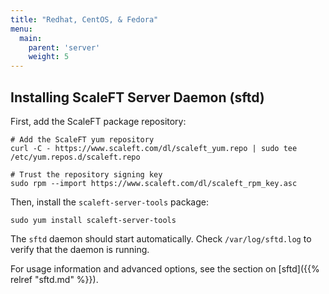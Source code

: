 ```yaml
---
title: "Redhat, CentOS, & Fedora"
menu:
  main:
    parent: 'server'
    weight: 5
---
```


## Installing ScaleFT Server Daemon (sftd)

First, add the ScaleFT package repository:

```
# Add the ScaleFT yum repository
curl -C - https://www.scaleft.com/dl/scaleft_yum.repo | sudo tee /etc/yum.repos.d/scaleft.repo

# Trust the repository signing key
sudo rpm --import https://www.scaleft.com/dl/scaleft_rpm_key.asc
```


Then, install the `scaleft-server-tools` package:

```
sudo yum install scaleft-server-tools
```

The `sftd` daemon should start automatically. Check `/var/log/sftd.log` to verify that the daemon is running.

For usage information and advanced options, see the section on [sftd]({{% relref "sftd.md" %}}).
